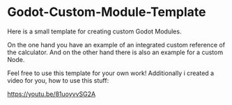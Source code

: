 # Godot-Custom-Module-Template
Here is a small template for creating custom Godot Modules. 

On the one hand you have an example of an integrated custom reference of the calculator.
And on the other hand there is also an example for a custom Node.

Feel free to use this template for your own work!
Additionally i created a video for you, how to use this stuff:

https://youtu.be/81uoyvvSG2A 
